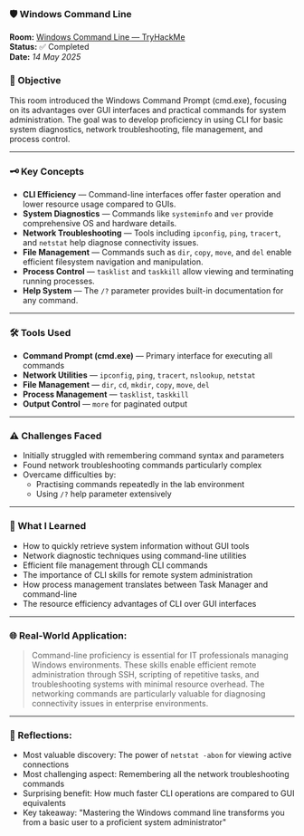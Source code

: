 ### 🛡️ Windows Command Line

**Room:** [Windows Command Line — TryHackMe](https://tryhackme.com/room/windowscommandline)  
**Status:** ✅ Completed  
**Date:** *14 May 2025*  

### 🎯 Objective
This room introduced the Windows Command Prompt (cmd.exe), focusing on its advantages over GUI interfaces and practical commands for system administration. The goal was to develop proficiency in using CLI for basic system diagnostics, network troubleshooting, file management, and process control.

---

### 🗝️ Key Concepts  
- **CLI Efficiency** — Command-line interfaces offer faster operation and lower resource usage compared to GUIs.  
- **System Diagnostics** — Commands like `systeminfo` and `ver` provide comprehensive OS and hardware details.  
- **Network Troubleshooting** — Tools including `ipconfig`, `ping`, `tracert`, and `netstat` help diagnose connectivity issues.  
- **File Management** — Commands such as `dir`, `copy`, `move`, and `del` enable efficient filesystem navigation and manipulation.  
- **Process Control** — `tasklist` and `taskkill` allow viewing and terminating running processes.  
- **Help System** — The `/?` parameter provides built-in documentation for any command.  

---

### 🛠️ Tools Used
- **Command Prompt (cmd.exe)** — Primary interface for executing all commands  
- **Network Utilities** — `ipconfig`, `ping`, `tracert`, `nslookup`, `netstat`  
- **File Management** — `dir`, `cd`, `mkdir`, `copy`, `move`, `del`  
- **Process Management** — `tasklist`, `taskkill`  
- **Output Control** — `more` for paginated output  

---

### ⚠️ Challenges Faced
- Initially struggled with remembering command syntax and parameters
- Found network troubleshooting commands particularly complex
- Overcame difficulties by:
  - Practising commands repeatedly in the lab environment
  - Using `/?` help parameter extensively

---

### 🧠 What I Learned
- How to quickly retrieve system information without GUI tools
- Network diagnostic techniques using command-line utilities
- Efficient file management through CLI commands
- The importance of CLI skills for remote system administration
- How process management translates between Task Manager and command-line
- The resource efficiency advantages of CLI over GUI interfaces

---

### 🌐 Real-World Application:
> Command-line proficiency is essential for IT professionals managing Windows environments. These skills enable efficient remote administration through SSH, scripting of repetitive tasks, and troubleshooting systems with minimal resource overhead. The networking commands are particularly valuable for diagnosing connectivity issues in enterprise environments.

---

### 💭 Reflections:
- Most valuable discovery: The power of `netstat -abon` for viewing active connections
- Most challenging aspect: Remembering all the network troubleshooting commands
- Surprising benefit: How much faster CLI operations are compared to GUI equivalents
- Key takeaway: "Mastering the Windows command line transforms you from a basic user to a proficient system administrator"
